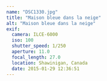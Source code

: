 ```yaml
---
name: "DSC1330.jpg"
title: "Maison bleue dans la neige"
alt: "Maison bleue dans la neige"
exif:
  camera: ILCE-6000
  iso: 100
  shutter_speed: 1/250
  aperture: 11.0
  focal_length: 27.0
  location: Shawinigan, Canada
  date: 2015-01-29 12:36:51
---
```

